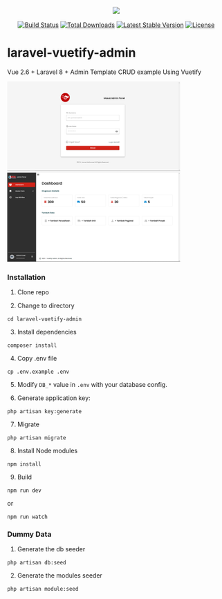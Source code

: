 <p align="center"><a href="https://laravel.com" target="_blank"><img src="https://raw.githubusercontent.com/laravel/art/master/logo-lockup/5%20SVG/2%20CMYK/1%20Full%20Color/laravel-logolockup-cmyk-red.svg" width="400"></a></p>

<p align="center">
<a href="https://travis-ci.org/laravel/framework"><img src="https://travis-ci.org/laravel/framework.svg" alt="Build Status"></a>
<a href="https://packagist.org/packages/laravel/framework"><img src="https://img.shields.io/packagist/dt/laravel/framework" alt="Total Downloads"></a>
<a href="https://packagist.org/packages/laravel/framework"><img src="https://img.shields.io/packagist/v/laravel/framework" alt="Latest Stable Version"></a>
<a href="https://packagist.org/packages/laravel/framework"><img src="https://img.shields.io/packagist/l/laravel/framework" alt="License"></a>
</p>

# laravel-vuetify-admin

Vue 2.6 + Laravel 8 + Admin Template CRUD example Using Vuetify

<img src="login.png" width="400">
<img src="Dashboard.png" width="400">

### Installation

1. Clone repo

2. Change to directory

````
cd laravel-vuetify-admin
````   

3. Install dependencies

````
composer install
````

4. Copy .env file

```
cp .env.example .env
```

5. Modify `DB_*` value in `.env` with your database config.

6. Generate application key:

````
php artisan key:generate
````

7. Migrate
````
php artisan migrate
````

8. Install Node modules
````
npm install
````

9. Build

````
npm run dev
````
or
````
npm run watch
````

### Dummy Data

1. Generate the db seeder

````
php artisan db:seed
````
    
2. Generate the modules seeder
````
php artisan module:seed
````
